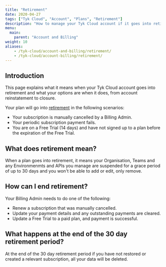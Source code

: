```yaml
---
title: "Retirement"
date: 2020-04-27
tags: ["Tyk Cloud", "Account", "Plans", "Retirement"]
description: "How to manage your Tyk Cloud account if it goes into retirement mode"
menu:
  main:
    parent: "Account and Billing"
weight: 10
aliases:
    - /tyk-cloud/account-and-billing/retirement/
    - /tyk-cloud/account-billing/retirement/
---
```


## Introduction

This page explains what it means when your Tyk Cloud account goes into retirement and what your options are when it does, from account reinstatement to closure.

Your plan will go into [retirement](/docs/tyk-cloud/troubleshooting-support/glossary/#retirement) in the following scenarios:

* Your subscription is manually cancelled by a Billing Admin.
* Your periodic subscription payment fails.
* You are on a Free Trial (14 days) and have not signed up to a plan before the expiration of the Free Trial.

## What does retirement mean?

When a plan goes into retirement, it means your Organisation, Teams and any Environmenmts and APIs you manage are suspended for a grace period of up to 30 days and you won't be able to add or edit, only remove.

## How can I end retirement?

Your Billing Admin needs to do one of the following:

* Renew a subscription that was manually cancelled.
* Update your payment details and any outstanding payments are cleared.
* Update a Free Trial to a paid plan, and payment is successful.

## What happens at the end of the 30 day retirement period?

At the end of the 30 day retirement period if you have not restored or created a relevant subscription, all your data will be deleted.

